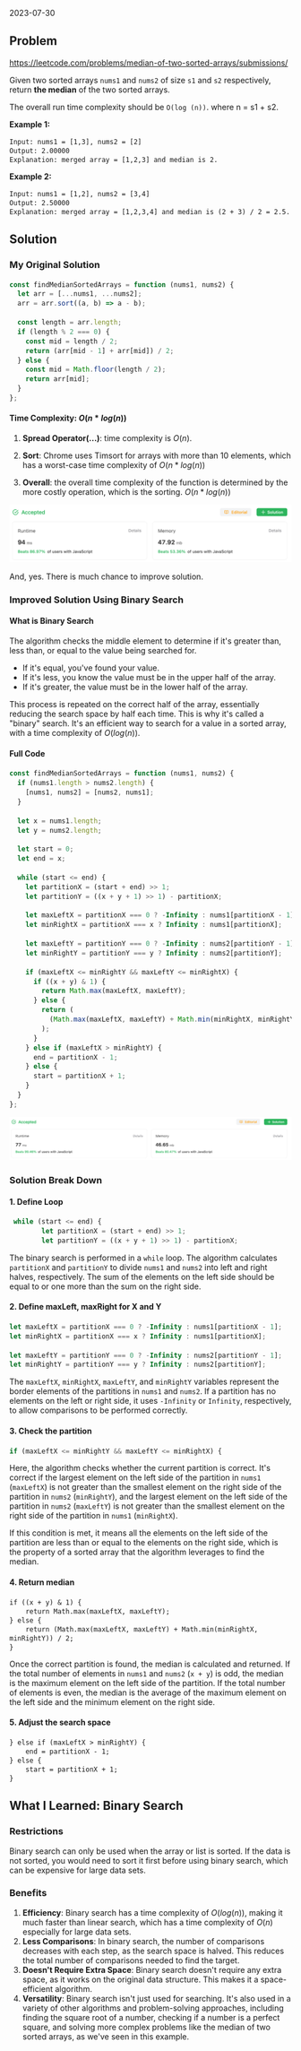 2023-07-30

## Problem

https://leetcode.com/problems/median-of-two-sorted-arrays/submissions/

Given two sorted arrays `nums1` and `nums2` of size `s1` and `s2` respectively, return **the median** of the two sorted arrays.

The overall run time complexity should be `O(log (n))`.
where n = s1 + s2.

**Example 1:**

```
Input: nums1 = [1,3], nums2 = [2]
Output: 2.00000
Explanation: merged array = [1,2,3] and median is 2.
```

**Example 2:**

```
Input: nums1 = [1,2], nums2 = [3,4]
Output: 2.50000
Explanation: merged array = [1,2,3,4] and median is (2 + 3) / 2 = 2.5.
```

## Solution

### My Original Solution

```javascript
const findMedianSortedArrays = function (nums1, nums2) {
  let arr = [...nums1, ...nums2];
  arr = arr.sort((a, b) => a - b);

  const length = arr.length;
  if (length % 2 === 0) {
    const mid = length / 2;
    return (arr[mid - 1] + arr[mid]) / 2;
  } else {
    const mid = Math.floor(length / 2);
    return arr[mid];
  }
};
```

#### Time Complexity: $O(n*log(n))$

1. **Spread Operator(...)**: time complexity is $O(n)$.

2. **Sort**: Chrome uses Timsort for arrays with more than 10 elements, which has a worst-case time complexity of $O(n*log(n))$
3. **Overall**: the overall time complexity of the function is determined by the more costly operation, which is the sorting. $O(n*log(n))$

![image-20230803155256431](../../../../images/typora/image-20230803155256431.png)

And, yes. There is much chance to improve solution.

### Improved Solution Using Binary Search

#### What is Binary Search

The algorithm checks the middle element to determine if it's greater than, less than, or equal to the value being searched for.

- If it's equal, you've found your value.
- If it's less, you know the value must be in the upper half of the array.
- If it's greater, the value must be in the lower half of the array.

This process is repeated on the correct half of the array, essentially reducing the search space by half each time. This is why it's called a "binary" search. It's an efficient way to search for a value in a sorted array, with a time complexity of $O(log(n))$.

#### Full Code

```javascript
const findMedianSortedArrays = function (nums1, nums2) {
  if (nums1.length > nums2.length) {
    [nums1, nums2] = [nums2, nums1];
  }

  let x = nums1.length;
  let y = nums2.length;

  let start = 0;
  let end = x;

  while (start <= end) {
    let partitionX = (start + end) >> 1;
    let partitionY = ((x + y + 1) >> 1) - partitionX;

    let maxLeftX = partitionX === 0 ? -Infinity : nums1[partitionX - 1];
    let minRightX = partitionX === x ? Infinity : nums1[partitionX];

    let maxLeftY = partitionY === 0 ? -Infinity : nums2[partitionY - 1];
    let minRightY = partitionY === y ? Infinity : nums2[partitionY];

    if (maxLeftX <= minRightY && maxLeftY <= minRightX) {
      if ((x + y) & 1) {
        return Math.max(maxLeftX, maxLeftY);
      } else {
        return (
          (Math.max(maxLeftX, maxLeftY) + Math.min(minRightX, minRightY)) / 2
        );
      }
    } else if (maxLeftX > minRightY) {
      end = partitionX - 1;
    } else {
      start = partitionX + 1;
    }
  }
};
```

![image-20230803202332062](../../../../images/typora/image-20230803202332062.png)

### Solution Break Down

#### 1. Define Loop

```javascript
 while (start <= end) {
        let partitionX = (start + end) >> 1;
        let partitionY = ((x + y + 1) >> 1) - partitionX;
```

The binary search is performed in a `while` loop. The algorithm calculates `partitionX` and `partitionY` to divide `nums1` and `nums2` into left and right halves, respectively. The sum of the elements on the left side should be equal to or one more than the sum on the right side.

#### 2. Define maxLeft, maxRight for X and Y

```javascript
let maxLeftX = partitionX === 0 ? -Infinity : nums1[partitionX - 1];
let minRightX = partitionX === x ? Infinity : nums1[partitionX];

let maxLeftY = partitionY === 0 ? -Infinity : nums2[partitionY - 1];
let minRightY = partitionY === y ? Infinity : nums2[partitionY];
```

The `maxLeftX`, `minRightX`, `maxLeftY`, and `minRightY` variables represent the border elements of the partitions in `nums1` and `nums2`. If a partition has no elements on the left or right side, it uses `-Infinity` or `Infinity`, respectively, to allow comparisons to be performed correctly.

#### 3. Check the partition

```javascript
if (maxLeftX <= minRightY && maxLeftY <= minRightX) {
```

Here, the algorithm checks whether the current partition is correct. It's correct if the largest element on the left side of the partition in `nums1` (`maxLeftX`) is not greater than the smallest element on the right side of the partition in `nums2` (`minRightY`), and the largest element on the left side of the partition in `nums2` (`maxLeftY`) is not greater than the smallest element on the right side of the partition in `nums1` (`minRightX`).

If this condition is met, it means all the elements on the left side of the partition are less than or equal to the elements on the right side, which is the property of a sorted array that the algorithm leverages to find the median.

#### 4. Return median

```ja
if ((x + y) & 1) {
    return Math.max(maxLeftX, maxLeftY);
} else {
    return (Math.max(maxLeftX, maxLeftY) + Math.min(minRightX, minRightY)) / 2;
}
```

Once the correct partition is found, the median is calculated and returned. If the total number of elements in `nums1` and `nums2` (`x + y`) is odd, the median is the maximum element on the left side of the partition. If the total number of elements is even, the median is the average of the maximum element on the left side and the minimum element on the right side.

#### 5. Adjust the search space

```javascr
} else if (maxLeftX > minRightY) {
    end = partitionX - 1;
} else {
    start = partitionX + 1;
}
```

## What I Learned: Binary Search

### Restrictions

Binary search can only be used when the array or list is sorted.
If the data is not sorted, you would need to sort it first before using binary search, which can be expensive for large data sets.

### Benefits

1. **Efficiency**: Binary search has a time complexity of $O(log (n))$, making it much faster than linear search, which has a time complexity of $O(n)$ especially for large data sets.
2. **Less Comparisons**: In binary search, the number of comparisons decreases with each step, as the search space is halved. This reduces the total number of comparisons needed to find the target.
3. **Doesn't Require Extra Space**: Binary search doesn't require any extra space, as it works on the original data structure. This makes it a space-efficient algorithm.
4. **Versatility**: Binary search isn't just used for searching. It's also used in a variety of other algorithms and problem-solving approaches, including finding the square root of a number, checking if a number is a perfect square, and solving more complex problems like the median of two sorted arrays, as we've seen in this example.
